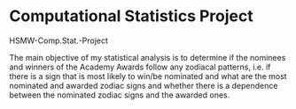 # Computational Statistics Project
HSMW-Comp.Stat.-Project

The main objective of my statistical analysis is to determine if the nominees and
winners of the Academy Awards follow any zodiacal patterns, i.e. if
there is a sign that is most likely to win/be nominated and what are the most
nominated and awarded zodiac signs and whether there is a dependence between the nominated 
zodiac signs and the awarded ones.
